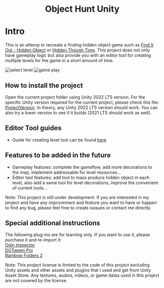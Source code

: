<h1 align="center">
  Object Hunt Unity
</h1>

# Intro
This is an attemp to recreate a finding hidden object game such as [Find It Out - Hidden Object](https://play.google.com/store/apps/details?id=find.out.hidden.objects.seek.puzzle.games.free) or [Hidden Though Time](https://play.google.com/store/apps/details?id=com.CrazyMonkeyStudios.Hidden&hl=en_US). This project does not only have gameplay logic but also provide you with an editor tool for creating multiple levels for the game in a short amount of time.

![select level](Screenshot/Screenshot_level_select.png)  ![game play](Screenshot/Screenshot_gameplay.png) 

## How to install the project
Open the current project folder using Unity 2022 LTS version. For the specific Unity version required for the current project, please check this file:  [ProjectVersion](ProjectSettings/ProjectVersion.txt). In theory, any Unity 2022 LTS version should work. You can also try a lower version to see if it builds (2021 LTS should work as well). 

## Editor Tool guides
  - Guide for creating level tool can be found [here](Guides/CreateMapGuide.md)

## Features to be added in the future
  - Gameplay features: complete the gameflow, add more decorations to the map, implement addressable for level resources...
  - Editor tool features: add tool to mass produce hidden object in each level, also add a same tool for level decorations, improve the convenient of current tools...

Note: This project is still under development. If you are interested in my project and have any improvement and feature you want to have or happen to find any bug, please feel free to create isssues or contact me directly.

## Special additional instructions
The following plug-ins are for learning only. If you want to use it, please purchase it and re-import it:<br>
[Odin Inspector](https://assetstore.unity.com/packages/tools/utilities/odin-inspector-and-serializer-89041)<br>
[DOTween Pro](https://assetstore.unity.com/packages/tools/visual-scripting/dotween-pro-32416)<br>
[Rainbow Folders 2](https://assetstore.unity.com/packages/tools/utilities/rainbow-folders-2-143526)<br>

Note: This project license is limited to the code of this project excluding Unity assets and other assets and plugins that I used and get from Unity Asset Store. Any textures, audios, videos, or game datas used in this project are not covered by the license.


